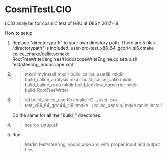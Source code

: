 # CosmiTestLCIO
LCIO analyzer for cosmic test of HBU at DESY 2017-18

How to setup
1. Replace "directorypath" to your own directory path. There are 5 files "directorypath" is included.
        user-pro-test_x86_64_gcc44_sl6.cmake
        calice_cmake/calice.cmake
        RootTreeWriter/engines/HodoscopeWriteEngine.cc
        setup.sh
        test/steering_hodoscope.xml

2. > mkdir myInstall
   > mkdir build_calice_userlib
   > mkdir build_calice_analysis
   > mkdir build_calice_calib
   > mkdir build_calice_reco
   > mkdir build_labview_converter
   > mkdir build_RootTreeWriter
                   
3. > cd build_calice_userlib
   > cmake -C ../user-pro-test_x86_64_gcc44_sl6.cmake ../calice_userlib/
   > make
   > make install

   Do the same for all the "build_" directories.

4. > source setup.sh

5. Run
   > Marlin test/steering_hodoscope.xml
   with proper input and output files.

